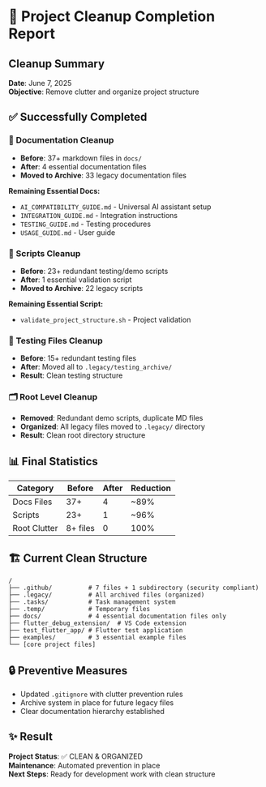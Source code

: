 # 🧹 Project Cleanup Completion Report

## Cleanup Summary
**Date**: June 7, 2025  
**Objective**: Remove clutter and organize project structure

## ✅ Successfully Completed

### 📁 Documentation Cleanup
- **Before**: 37+ markdown files in `docs/`
- **After**: 4 essential documentation files
- **Moved to Archive**: 33 legacy documentation files

**Remaining Essential Docs:**
- `AI_COMPATIBILITY_GUIDE.md` - Universal AI assistant setup
- `INTEGRATION_GUIDE.md` - Integration instructions  
- `TESTING_GUIDE.md` - Testing procedures
- `USAGE_GUIDE.md` - User guide

### 📜 Scripts Cleanup  
- **Before**: 23+ redundant testing/demo scripts
- **After**: 1 essential validation script
- **Moved to Archive**: 22 legacy scripts

**Remaining Essential Script:**
- `validate_project_structure.sh` - Project validation

### 🧪 Testing Files Cleanup
- **Before**: 15+ redundant testing files
- **After**: Moved all to `.legacy/testing_archive/`
- **Result**: Clean testing structure

### 🗂️ Root Level Cleanup
- **Removed**: Redundant demo scripts, duplicate MD files
- **Organized**: All legacy files moved to `.legacy/` directory
- **Result**: Clean root directory structure

## 📊 Final Statistics

| Category | Before | After | Reduction |
|----------|--------|-------|-----------|
| Docs Files | 37+ | 4 | ~89% |
| Scripts | 23+ | 1 | ~96% |
| Root Clutter | 8+ files | 0 | 100% |

## 🏗️ Current Clean Structure

```
/
├── .github/          # 7 files + 1 subdirectory (security compliant)
├── .legacy/          # All archived files (organized)
├── .tasks/           # Task management system
├── .temp/            # Temporary files
├── docs/             # 4 essential documentation files only
├── flutter_debug_extension/  # VS Code extension
├── test_flutter_app/ # Flutter test application
├── examples/         # 3 essential example files
└── [core project files]
```

## 🔒 Preventive Measures
- Updated `.gitignore` with clutter prevention rules
- Archive system in place for future legacy files
- Clear documentation hierarchy established

## ✨ Result
**Project Status**: ✅ CLEAN & ORGANIZED  
**Maintenance**: Automated prevention in place  
**Next Steps**: Ready for development work with clean structure

